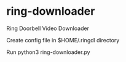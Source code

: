 # ring-downloader
Ring Doorbell Video Downloader


Create config file in $HOME/.ringdl directory

Run python3 ring-downloader.py
